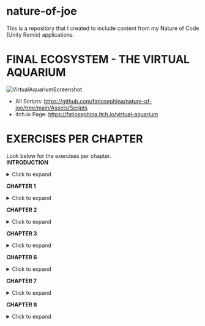 # nature-of-joe
This is a repository that I created to include content from my Nature of Code (Unity Remix) applications.
# FINAL ECOSYSTEM - THE VIRTUAL AQUARIUM
![VirtualAquariumScreenshot](https://user-images.githubusercontent.com/55261891/117374745-5423f400-ae93-11eb-9382-df1ba8caff0f.png)
* All Scripts: https://github.com/fatjosephina/nature-of-joe/tree/main/Assets/Scripts
* itch.io Page: https://fatjosephina.itch.io/virtual-aquarium
# EXERCISES PER CHAPTER
Look below for the exercises per chapter.  
**INTRODUCTION**  
<details>
  <summary> Click to expand </summary>
  
* Exercise 1 Script: https://github.com/fatjosephina/nature-of-joe/blob/main/Assets/Scripts/IntroductionE1.cs
* Exercise 1 Build: https://github.com/fatjosephina/nature-of-joe/blob/main/Builds/IntroductionE1Poselenzny.zip
* Exercise 2 Script: https://github.com/fatjosephina/nature-of-joe/blob/main/Assets/Scripts/IntroductionE2.cs
* Exercise 2 Build: https://github.com/fatjosephina/nature-of-joe/blob/main/Builds/IntroductionE2Poselenzny.zip
* Exercise 3 Script: https://github.com/fatjosephina/nature-of-joe/blob/main/Assets/Scripts/IntroductionE3.cs
* Exercise 3 Build: https://github.com/fatjosephina/nature-of-joe/blob/main/Builds/IntroductionE3Poselenzny.zip
* Video: https://github.com/fatjosephina/nature-of-joe/blob/main/Assets/Videos/IntroductionVideo.zip  
</details>

**CHAPTER 1**
<details>
  <summary> Click to expand </summary>
  
* Exercise 2 Script: https://github.com/fatjosephina/nature-of-joe/blob/main/Assets/Scripts/Chapter1E2.cs
* Exercise 2 Build: https://github.com/fatjosephina/nature-of-joe/blob/main/Builds/Chapter1E2Poselenzny.zip
* Exercise 4 Script: https://github.com/fatjosephina/nature-of-joe/blob/main/Assets/Scripts/Chapter1E4.cs
* Exercise 4 Build: https://github.com/fatjosephina/nature-of-joe/blob/main/Builds/Chapter1E4Poselenzny.zip
* Exercise 8 Script: https://github.com/fatjosephina/nature-of-joe/blob/main/Assets/Scripts/Chapter1E8.cs
* Exercise 8 Build: https://github.com/fatjosephina/nature-of-joe/blob/main/Builds/Chapter1E8Poselenzny.zip
* Ecosystem Script: https://github.com/fatjosephina/nature-of-joe/blob/main/Assets/Scripts/Ecosystem1.cs
* Ecosystem Build: https://github.com/fatjosephina/nature-of-joe/blob/main/Builds/Chapter1EcosystemPoselenzny.zip
* Video: https://github.com/fatjosephina/nature-of-joe/blob/main/Assets/Videos/Chapter1Video.zip
</details>

**CHAPTER 2**
<details>
  <summary> Click to expand </summary>
  
* Exercise 2 Script: https://github.com/fatjosephina/nature-of-joe/blob/main/Assets/Scripts/Chapter2E2.cs
* Exercise 4 Script: https://github.com/fatjosephina/nature-of-joe/blob/main/Assets/Scripts/Chapter2E4.cs
* Exercise 9 Script: https://github.com/fatjosephina/nature-of-joe/blob/main/Assets/Scripts/Chapter2E9.cs
* Ecosystem Script: https://github.com/fatjosephina/nature-of-joe/blob/main/Assets/Scripts/Ecosystem2.cs
* Video: https://github.com/fatjosephina/nature-of-joe/blob/main/Assets/Videos/Chapter2Video.zip
</details>

**CHAPTER 3**
<details>
  <summary> Click to expand </summary>

* Exercise 1 Script: https://github.com/fatjosephina/nature-of-joe/blob/main/Assets/Scripts/Chapter3E1.cs
* Exercise 2 Script: https://github.com/fatjosephina/nature-of-joe/blob/main/Assets/Scripts/Chapter3E2.cs
* Exercise 4 Script: https://github.com/fatjosephina/nature-of-joe/blob/main/Assets/Scripts/Chapter3E4.cs
* Ecosystem Script: https://github.com/fatjosephina/nature-of-joe/blob/main/Assets/Scripts/Ecosystem3.cs
* Video: https://github.com/fatjosephina/nature-of-joe/blob/main/Assets/Videos/Chapter3Video.zip
</details>

**CHAPTER 6**
<details>
  <summary> Click to expand </summary>

* Exercise 1 Script: https://github.com/fatjosephina/nature-of-joe/blob/main/Assets/Scripts/Chapter6E1.cs
* Exercise 16 Script: https://github.com/fatjosephina/nature-of-joe/blob/main/Assets/Scripts/Chapter6E16.cs
* Exercise 18 Script: https://github.com/fatjosephina/nature-of-joe/blob/main/Assets/Scripts/Chapter6E18.cs
* Ecosystem Script: https://github.com/fatjosephina/nature-of-joe/blob/main/Assets/Scripts/Ecosystem6.cs
* Video: https://github.com/fatjosephina/nature-of-joe/blob/main/Assets/Videos/Chapter6Video.zip
</details>

**CHAPTER 7**
<details>
  <summary> Click to expand </summary>

* Ecosystem Script: https://github.com/fatjosephina/nature-of-joe/blob/main/Assets/Scripts/Ecosystem7.cs
* Video: https://github.com/fatjosephina/nature-of-joe/blob/main/Assets/Videos/Chapter7Video.zip
</details>

**CHAPTER 8**
<details>
  <summary> Click to expand </summary>

* Ecosystem Script: https://github.com/fatjosephina/nature-of-joe/blob/main/Assets/Scripts/Ecosystem8.cs
</details>

